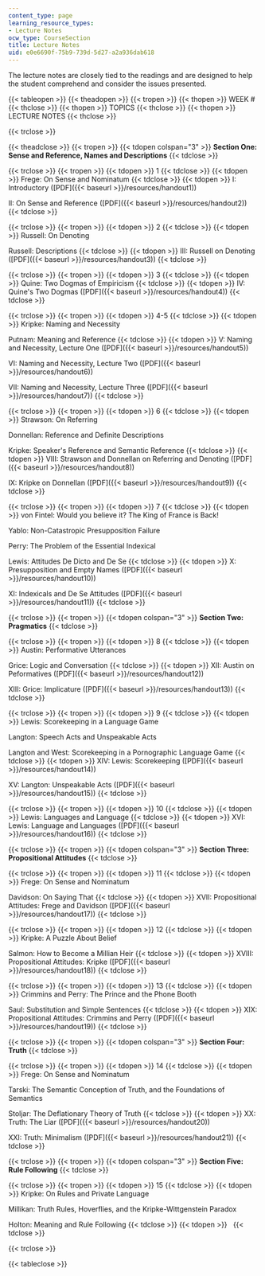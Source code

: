 ```yaml
---
content_type: page
learning_resource_types:
- Lecture Notes
ocw_type: CourseSection
title: Lecture Notes
uid: e0e6690f-75b9-739d-5d27-a2a936dab618
---
```


The lecture notes are closely tied to the readings and are designed to help the student comprehend and consider the issues presented.

{{< tableopen >}}
{{< theadopen >}}
{{< tropen >}}
{{< thopen >}}
WEEK #
{{< thclose >}}
{{< thopen >}}
TOPICS
{{< thclose >}}
{{< thopen >}}
LECTURE NOTES
{{< thclose >}}

{{< trclose >}}

{{< theadclose >}}
{{< tropen >}}
{{< tdopen colspan="3" >}}
**Section One: Sense and Reference, Names and Descriptions**
{{< tdclose >}}

{{< trclose >}}
{{< tropen >}}
{{< tdopen >}}
1
{{< tdclose >}}
{{< tdopen >}}
Frege: On Sense and Nominatum
{{< tdclose >}}
{{< tdopen >}}
I: Introductory ([PDF]({{< baseurl >}}/resources/handout1))  
  
II: On Sense and Reference ([PDF]({{< baseurl >}}/resources/handout2))
{{< tdclose >}}

{{< trclose >}}
{{< tropen >}}
{{< tdopen >}}
2
{{< tdclose >}}
{{< tdopen >}}
Russell: On Denoting  
  
Russell: Descriptions
{{< tdclose >}}
{{< tdopen >}}
III: Russell on Denoting ([PDF]({{< baseurl >}}/resources/handout3))
{{< tdclose >}}

{{< trclose >}}
{{< tropen >}}
{{< tdopen >}}
3
{{< tdclose >}}
{{< tdopen >}}
Quine: Two Dogmas of Empiricism
{{< tdclose >}}
{{< tdopen >}}
IV: Quine's Two Dogmas ([PDF]({{< baseurl >}}/resources/handout4))
{{< tdclose >}}

{{< trclose >}}
{{< tropen >}}
{{< tdopen >}}
4-5
{{< tdclose >}}
{{< tdopen >}}
Kripke: Naming and Necessity  
  
Putnam: Meaning and Reference
{{< tdclose >}}
{{< tdopen >}}
V: Naming and Necessity, Lecture One ([PDF]({{< baseurl >}}/resources/handout5))  
  
VI: Naming and Necessity, Lecture Two ([PDF]({{< baseurl >}}/resources/handout6))  
  
VII: Naming and Necessity, Lecture Three ([PDF]({{< baseurl >}}/resources/handout7))
{{< tdclose >}}

{{< trclose >}}
{{< tropen >}}
{{< tdopen >}}
6
{{< tdclose >}}
{{< tdopen >}}
Strawson: On Referring  
  
Donnellan: Reference and Definite Descriptions  
  
Kripke: Speaker's Reference and Semantic Reference
{{< tdclose >}}
{{< tdopen >}}
VIII: Strawson and Donnellan on Referring and Denoting ([PDF]({{< baseurl >}}/resources/handout8))  
  
IX: Kripke on Donnellan ([PDF]({{< baseurl >}}/resources/handout9))
{{< tdclose >}}

{{< trclose >}}
{{< tropen >}}
{{< tdopen >}}
7
{{< tdclose >}}
{{< tdopen >}}
von Fintel: Would you believe it? The King of France is Back!  
  
Yablo: Non-Catastropic Presupposition Failure  
  
Perry: The Problem of the Essential Indexical  
  
Lewis: Attitudes De Dicto and De Se
{{< tdclose >}}
{{< tdopen >}}
X: Presupposition and Empty Names ([PDF]({{< baseurl >}}/resources/handout10))  
  
XI: Indexicals and De Se Attitudes ([PDF]({{< baseurl >}}/resources/handout11))
{{< tdclose >}}

{{< trclose >}}
{{< tropen >}}
{{< tdopen colspan="3" >}}
**Section Two: Pragmatics**
{{< tdclose >}}

{{< trclose >}}
{{< tropen >}}
{{< tdopen >}}
8
{{< tdclose >}}
{{< tdopen >}}
Austin: Performative Utterances  
  
Grice: Logic and Conversation
{{< tdclose >}}
{{< tdopen >}}
XII: Austin on Peformatives ([PDF]({{< baseurl >}}/resources/handout12))  
  
XIII: Grice: Implicature ([PDF]({{< baseurl >}}/resources/handout13))
{{< tdclose >}}

{{< trclose >}}
{{< tropen >}}
{{< tdopen >}}
9
{{< tdclose >}}
{{< tdopen >}}
Lewis: Scorekeeping in a Language Game  
  
Langton: Speech Acts and Unspeakable Acts  
  
Langton and West: Scorekeeping in a Pornographic Language Game
{{< tdclose >}}
{{< tdopen >}}
XIV: Lewis: Scorekeeping ([PDF]({{< baseurl >}}/resources/handout14))  
  
XV: Langton: Unspeakable Acts ([PDF]({{< baseurl >}}/resources/handout15))
{{< tdclose >}}

{{< trclose >}}
{{< tropen >}}
{{< tdopen >}}
10
{{< tdclose >}}
{{< tdopen >}}
Lewis: Languages and Language
{{< tdclose >}}
{{< tdopen >}}
XVI: Lewis: Language and Languages ([PDF]({{< baseurl >}}/resources/handout16))
{{< tdclose >}}

{{< trclose >}}
{{< tropen >}}
{{< tdopen colspan="3" >}}
**Section Three: Propositional Attitudes**
{{< tdclose >}}

{{< trclose >}}
{{< tropen >}}
{{< tdopen >}}
11
{{< tdclose >}}
{{< tdopen >}}
Frege: On Sense and Nominatum  
  
Davidson: On Saying That
{{< tdclose >}}
{{< tdopen >}}
XVII: Propositional Attitudes: Frege and Davidson ([PDF]({{< baseurl >}}/resources/handout17))
{{< tdclose >}}

{{< trclose >}}
{{< tropen >}}
{{< tdopen >}}
12
{{< tdclose >}}
{{< tdopen >}}
Kripke: A Puzzle About Belief  
  
Salmon: How to Become a Millian Heir
{{< tdclose >}}
{{< tdopen >}}
XVIII: Propositional Attitudes: Kripke ([PDF]({{< baseurl >}}/resources/handout18))
{{< tdclose >}}

{{< trclose >}}
{{< tropen >}}
{{< tdopen >}}
13
{{< tdclose >}}
{{< tdopen >}}
Crimmins and Perry: The Prince and the Phone Booth  
  
Saul: Substitution and Simple Sentences
{{< tdclose >}}
{{< tdopen >}}
XIX: Propositional Attitudes: Crimmins and Perry ([PDF]({{< baseurl >}}/resources/handout19))
{{< tdclose >}}

{{< trclose >}}
{{< tropen >}}
{{< tdopen colspan="3" >}}
**Section Four: Truth**
{{< tdclose >}}

{{< trclose >}}
{{< tropen >}}
{{< tdopen >}}
14
{{< tdclose >}}
{{< tdopen >}}
Frege: On Sense and Nominatum  
  
Tarski: The Semantic Conception of Truth, and the Foundations of Semantics  
  
Stoljar: The Deflationary Theory of Truth
{{< tdclose >}}
{{< tdopen >}}
XX: Truth: The Liar ([PDF]({{< baseurl >}}/resources/handout20))  
  
XXI: Truth: Minimalism ([PDF]({{< baseurl >}}/resources/handout21))
{{< tdclose >}}

{{< trclose >}}
{{< tropen >}}
{{< tdopen colspan="3" >}}
**Section Five: Rule Following**
{{< tdclose >}}

{{< trclose >}}
{{< tropen >}}
{{< tdopen >}}
15
{{< tdclose >}}
{{< tdopen >}}
Kripke: On Rules and Private Language  
  
Millikan: Truth Rules, Hoverflies, and the Kripke-Wittgenstein Paradox  
  
Holton: Meaning and Rule Following
{{< tdclose >}}
{{< tdopen >}}
 
{{< tdclose >}}

{{< trclose >}}

{{< tableclose >}}